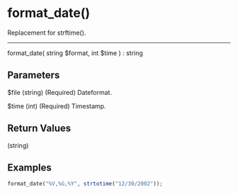 # format_date()

Replacement for strftime().

---

format_date( string $format, int $time ) : string

## Parameters

$file (string) (Required) Dateformat.


$time (int) (Required) Timestamp.

## Return Values

(string)

## Examples

```php
format_date("%V,%G,%Y", strtotime("12/30/2002"));
```
